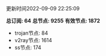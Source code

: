 更新时间2022-09-09 22:25:09

**总订阅: 64**
**总节点: 9255**
**有效节点: 1872**
- trojan节点: 84
- v2ray节点: 1614
- ss节点: 174
